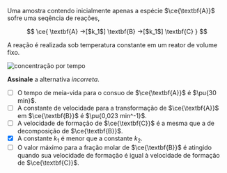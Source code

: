 Uma amostra contendo inicialmente apenas a espécie $\ce{\textbf{A}}$ sofre uma seqência de reações,

$$
\ce{ \textbf{A} ->[$k_1$] \textbf{B} ->[$k_1$] \textbf{C} }
$$

A reação é realizada sob temperatura constante em um reator de volume fixo. 

![concentração por tempo](3F1-1P.svg)

**Assinale** a alternativa *incorreta*.

- [ ] O tempo de meia-vida para o consuo de $\ce{\textbf{A}}$ é $\pu{30 min}$.
- [ ] A constante de velocidade para a transformação de $\ce{\textbf{A}}$ em $\ce{\textbf{B}}$ é $\pu{0,023 min^-1}$.
- [ ] A velocidade de formação de $\ce{\textbf{C}}$ é a mesma que a de decomposição de $\ce{\textbf{B}}$.
- [x] A constante $k_1$ é menor que a constante $k_2$.
- [ ] O valor máximo para a fração molar de $\ce{\textbf{B}}$ é atingido quando sua velocidade de formação é igual à velocidade de formação de $\ce{\textbf{C}}$.